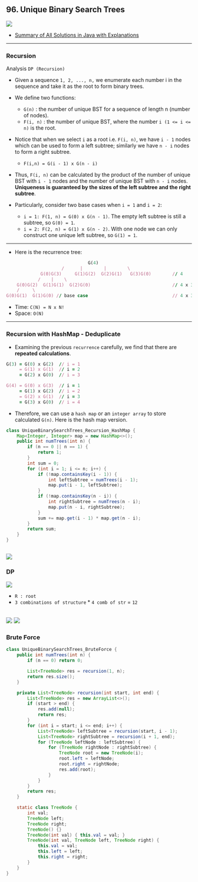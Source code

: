 ## 96. Unique Binary Search Trees
![](img/2022-12-26-13-31-37.png)

- [Summary of All Solutions in Java with Explanations](https://leetcode.com/problems/unique-binary-search-trees/discuss/409987/Summary-of-All-Solutions-in-Java-with-Explanations)
---
### Recursion 
Analysis
`DP (Recursion)`

- Given a sequence `1, 2, ..., n,` we enumerate each number i in the sequence and take it as the root to form binary trees.

- We define two functions:
  - `G(n)` : the number of unique BST for a sequence of length n (number of nodes).
  - `F(i, n)` : the number of unique BST, where the number `i (1 <= i <= n)` is the root.

- Notice that when we select `i` as a root i.e. `F(i, n)`, we have `i - 1` nodes which can be used to form a left 
  subtree; similarly we have `n - i` nodes to form a right subtree.
  - `F(i,n) = G(i - 1) x G(n - i)`

- Thus, `F(i, n)` can be calculated by the product of the number of unique BST with `i - 1` nodes and the number of 
  unique BST with `n - i` nodes. **Uniqueness is guaranteed by the sizes of the left subtree and the right subtree**.

- Particularly, consider two base cases when `i = 1` and `i = 2`:
  - `i = 1: F(1, n) = G(0) x G(n - 1)`. The empty left subtree is still a subtree, so `G(0) = 1`.
  - `i = 2: F(2, n) = G(1) x G(n - 2)`. With one node we can only construct one unique left subtree, so `G(1) = 1`.
---
- Here is the recurrence tree:

```ruby
                               G(4)
                     /      |        |        \
             G(0)G(3)     G(1)G(2)  G(2)G(1)   G(3)G(0)        // 4
            /    |    \
    G(0)G(2)  G(1)G(1)  G(2)G(0)                               // 4 x 3
    /     \
G(0)G(1)  G(1)G(0) // base case                                // 4 x 3 x 2
```


- Time: `C(N) = N x N!`
- Space: `O(N)`
---
### Recursion with HashMap - Deduplicate

- Examining the previous `recurrence` carefully, we find that there are **repeated calculations**.
```ruby
G(3) = G(0) x G(2)  // i = 1
     = G(1) x G(1)  // i = 2
     = G(2) x G(0)  // i = 3

G(4) = G(0) x G(3)  // i = 1
     = G(1) x G(2)  // i = 2
     = G(2) x G(1)  // i = 3
     = G(3) x G(0)  // i = 4
```

- Therefore, we can use a `hash map` or an `integer array` to store calculated `G(n)`. Here is the hash map version.

```java
class UniqueBinarySearchTrees_Recursion_HashMap {
    Map<Integer, Integer> map = new HashMap<>();
    public int numTrees(int n) {
        if (n == 0 || n == 1) {
            return 1;
        }
        int sum = 0;
        for (int i = 1; i <= n; i++) {
            if (!map.containsKey(i - 1)) {
                int leftSubtree = numTrees(i - 1);
                map.put(i - 1, leftSubtree);
            }
            if (!map.containsKey(n - i)) {
                int rightSubtree = numTrees(n - i);
                map.put(n - i, rightSubtree);
            }
            sum += map.get(i - 1) * map.get(n - i);
        }
        return sum;
    }
}
```

![](img/2022-12-26-15-23-54.png)
---
### DP

![](img/2022-12-26-13-32-24.png)
- `R : root`
- `3 combinations of structure` * `4 comb of str` = `12`

![](img/2022-12-26-13-47-46.png)
![](img/2022-12-26-13-56-00.png)
---

### Brute Force

```java
class UniqueBinarySearchTrees_BruteForce {
    public int numTrees(int n) {
        if (n == 0) return 0;

        List<TreeNode> res = recursion(1, n);
        return res.size();
    }

    private List<TreeNode> recursion(int start, int end) {
        List<TreeNode> res = new ArrayList<>();
        if (start > end) {
            res.add(null);
            return res;
        }
        for (int i = start; i <= end; i++) {
            List<TreeNode> leftSubtree = recursion(start, i - 1);
            List<TreeNode> rightSubtree = recursion(i + 1, end);
            for (TreeNode leftNode : leftSubtree) {
                for (TreeNode rightNode : rightSubtree) {
                    TreeNode root = new TreeNode(i);
                    root.left = leftNode;
                    root.right = rightNode;
                    res.add(root);
                }
            }
        }
        return res;
    }

    static class TreeNode {
        int val;
        TreeNode left;
        TreeNode right;
        TreeNode() {}
        TreeNode(int val) { this.val = val; }
        TreeNode(int val, TreeNode left, TreeNode right) {
            this.val = val;
            this.left = left;
            this.right = right;
        }
    }
}
```
 